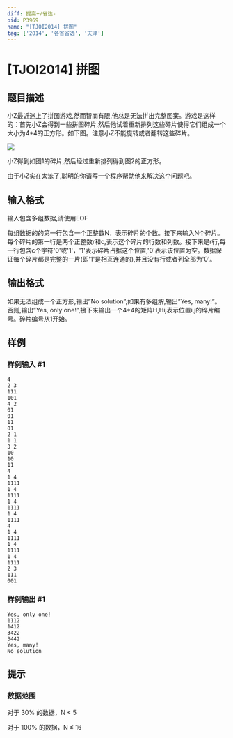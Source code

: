 ```yaml
---
diff: 提高+/省选-
pid: P3969
name: "[TJOI2014] 拼图"
tag: ['2014', '各省省选', '天津']
---
```

# [TJOI2014] 拼图
## 题目描述

小Z最近迷上了拼图游戏,然而智商有限,他总是无法拼出完整图案。游戏是这样的：首先小Z会得到一些拼图碎片,然后他试着重新排列这些碎片使得它们组成一个大小为4\*4的正方形。如下图。注意小Z不能旋转或者翻转这些碎片。

 ![](https://cdn.luogu.com.cn/upload/pic/10988.png) 

小Z得到如图1的碎片,然后经过重新排列得到图2的正方形。

由于小Z实在太笨了,聪明的你请写一个程序帮助他来解决这个问题吧。

## 输入格式

输入包含多组数据,请使用EOF

每组数据的的第一行包含一个正整数N，表示碎片的个数。接下来输入N个碎片。每个碎片的第一行是两个正整数r和c,表示这个碎片的行数和列数。接下来是r行,每一行包含c个字符'0'或'1'，'1'表示碎片占据这个位置,'0'表示该位置为空。数据保证每个碎片都是完整的一片(即'1'是相互连通的),并且没有行或者列全部为'0'。

## 输出格式

如果无法组成一个正方形,输出”No solution”;如果有多组解,输出”Yes, many!”。否则,输出”Yes, only one!”,接下来输出一个4\*4的矩阵H,Hij表示位置i,j的碎片编号。碎片编号从1开始。

## 样例

### 样例输入 #1
```
4
2 3
111
101
4 2
01
01
11
01
2 1
1 1
3 2
10
10
11
4
1 4
1111
1 4
1111
1 4
1111
1 4
1111
4
1 4
1111
1 4
1111
1 4
1111
2 3
111
001
```
### 样例输出 #1
```
Yes, only one!
1112
1412
3422
3442
Yes, many!
No solution
```
## 提示

### 数据范围

对于 30% 的数据，N < 5

对于 100% 的数据，N ≤ 16

